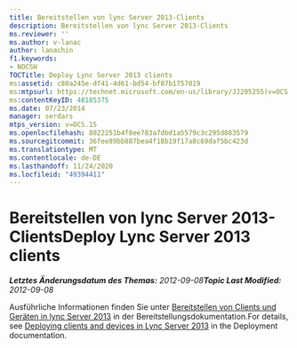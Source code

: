 ```yaml
---
title: Bereitstellen von lync Server 2013-Clients
description: Bereitstellen von lync Server 2013-Clients
ms.reviewer: ''
ms.author: v-lanac
author: lanachin
f1.keywords:
- NOCSH
TOCTitle: Deploy Lync Server 2013 clients
ms:assetid: c80a245e-df41-4d61-bd54-bf87b1757819
ms:mtpsurl: https://technet.microsoft.com/en-us/library/JJ205255(v=OCS.15)
ms:contentKeyID: 48185375
ms.date: 07/23/2014
manager: serdars
mtps_version: v=OCS.15
ms.openlocfilehash: 8022251b4f8ee783a7dbd1a5579c3c295d883579
ms.sourcegitcommit: 36fee89bb887bea4f18b19f17a8c69daf5bc423d
ms.translationtype: MT
ms.contentlocale: de-DE
ms.lasthandoff: 11/24/2020
ms.locfileid: "49394411"
---
```

# <a name="deploy-lync-server-2013-clients"></a><span data-ttu-id="841dd-103">Bereitstellen von lync Server 2013-Clients</span><span class="sxs-lookup"><span data-stu-id="841dd-103">Deploy Lync Server 2013 clients</span></span>

<div data-xmlns="http://www.w3.org/1999/xhtml">

<div class="topic" data-xmlns="http://www.w3.org/1999/xhtml" data-msxsl="urn:schemas-microsoft-com:xslt" data-cs="https://msdn.microsoft.com/">

<div data-asp="https://msdn2.microsoft.com/asp">



</div>

<div id="mainSection">

<div id="mainBody"><span data-ttu-id="841dd-104">

<span> </span></span><span class="sxs-lookup"><span data-stu-id="841dd-104">

<span> </span></span></span>

<span data-ttu-id="841dd-105">_**Letztes Änderungsdatum des Themas:** 2012-09-08_</span><span class="sxs-lookup"><span data-stu-id="841dd-105">_**Topic Last Modified:** 2012-09-08_</span></span>

<span data-ttu-id="841dd-106">Ausführliche Informationen finden Sie unter [Bereitstellen von Clients und Geräten in lync Server 2013](lync-server-2013-deploying-clients-and-devices.md) in der Bereitstellungsdokumentation.</span><span class="sxs-lookup"><span data-stu-id="841dd-106">For details, see [Deploying clients and devices in Lync Server 2013](lync-server-2013-deploying-clients-and-devices.md) in the Deployment documentation.</span></span>

<span data-ttu-id="841dd-107"></div>

<span> </span>

</div>

</div>

</span><span class="sxs-lookup"><span data-stu-id="841dd-107"></div>

<span> </span>

</div>

</div>

</span></span></div>

